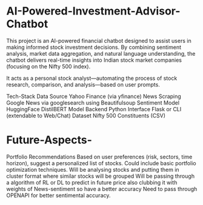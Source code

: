 # AI-Powered-Investment-Advisor-Chatbot


This project is an AI-powered financial chatbot designed to assist users in making informed stock investment decisions. By combining sentiment analysis, market data aggregation, and natural language understanding, the chatbot delivers real-time insights into Indian stock market companies (focusing on the Nifty 500 index).

It acts as a personal stock analyst—automating the process of stock research, comparison, and analysis—based on user prompts.


Tech-Stack
Data Source	Yahoo Finance (via yfinance)
News Scraping	Google News via googlesearch using Beautifulsoup
Sentiment Model	HuggingFace DistilBERT Model
Backend	Python
Interface	Flask or CLI (extendable to Web/Chat)
Dataset	Nifty 500 Constituents (CSV)

# Future-Aspects-
 Portfolio Recommendations
Based on user preferences (risk, sectors, time horizon), suggest a personalized list of stocks.
Could include basic portfolio optimization techniques.
Will be analysing stocks and putting them in cluster format where similar stocks will be grouped
Will be passing through a algorithm of RL or DL to predict in future price also clubbing it with weights of News-sentiment so have a better accuracy
Need to pass through OPENAPI for better sentimental accuracy.

